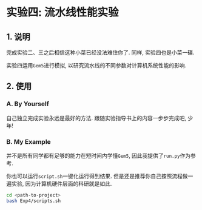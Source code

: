 # 实验四: 流水线性能实验


## 1. 说明

完成实验二、三之后相信这种小菜已经没法难住你了. 同样, 实验四也是小菜一碟.

实验四运用`Gem5`进行模拟, 以研究流水线的不同参数对计算机系统性能的影响.

## 2. 使用

### A. By Yourself

自己独立完成实验永远是最好的方法. 跟随实验指导书上的内容一步步完成吧, 少年!


### B. My Example

并不是所有同学都有足够的能力在短时间内学懂`Gem5`, 因此我提供了`run.py`作为参考.

你也可以运行`script.sh`一键化运行得到结果. 但是还是推荐你自己按照流程做一遍实验, 因为计算机硬件层面的科研就是如此.

```bash
cd <path-to-project>
bash Exp4/scripts.sh
```
